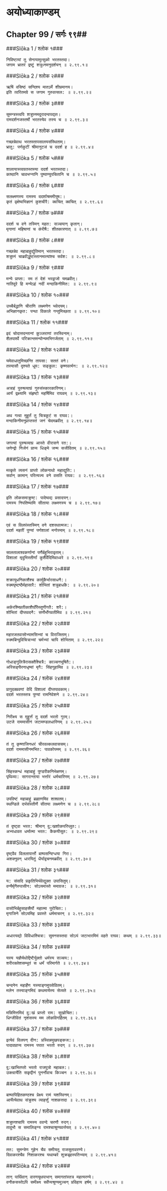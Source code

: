 अयोध्याकाण्डम्
===============================


## Chapter 99  / सर्गः ९९##


###Slōka 1 / श्लोक १###


    निविष्टायां तु सेनायामुत्सुको भरतस्तदा।
    जगाम भ्रातरं द्रष्टुं शत्रुध्नमनुदर्शयन् ॥ २.९९.१॥


###Slōka 2 / श्लोक २###


    ऋषिं वसिष्ठं सन्दिश्य मातऽर्मे शीघ्रमानय।
    इति त्वरितमग्रे स जगाम गुरुवत्सल: ॥ २.९९.२॥


###Slōka 3 / श्लोक ३###


    सुमन्त्रस्त्वपि शत्रुघ्नमदूरादन्वपद्यत।
    रामदर्शनजस्तर्षो भरतस्येव तस्य च ॥ २.९९.३॥


###Slōka 4 / श्लोक ४###


    गच्छन्नेवाथ भरतस्तापसालयसंस्थिताम्।
    भ्रातु: पर्णकुटीं श्रीमानुटजं च ददर्श ह ॥ २.९९.४॥


###Slōka 5 / श्लोक ५###


    शालायास्त्वग्रतस्तस्या ददर्श भरतस्तदा।
    काष्ठानि चावभग्नानि पुष्पाण्युपचितानि च ॥ २.९९.५॥


###Slōka 6 / श्लोक ६###


    सलक्ष्मणस्य रामस्य ददर्शाश्रममीयुष:।
    कृतं वृक्षेष्वभिज्ञानं कुशचीरै: क्वचित् क्वचित् ॥ २.९९.६॥


###Slōka 7 / श्लोक ७###


    ददर्श च वने तस्मिन् महत: सञ्चयान् कृतान्।
    मृगाणां महिषाणां च कऺरीषै: शीतकारणात् ॥ २.९९.७॥


###Slōka 8 / श्लोक ८###


    गच्छन्नेव महाबाहुर्द्युतिमान् भरतस्तदा।
    शत्रुघ्नं चाब्रवीद्धृष्टस्तानमात्यांश्च सर्वश: ॥ २.९९.८॥


###Slōka 9 / श्लोक ९###


    मन्ये प्राप्ता: स्म तं देशं भरद्वाजो यमब्रवीत्।
    नातिदूरे हि मन्येऽहं नदीं मन्दाकिनीमित: ॥ २.९९.९॥


###Slōka 10 / श्लोक १०###


    उच्चैर्बद्धानि चीराणि लक्ष्मणेन भवेदयम्।
    अभिज्ञानकृत: पन्था विकाले गन्तुमिच्छता ॥ २.९९.१०॥


###Slōka 11 / श्लोक ११###


    इदं चोदात्तदन्तानां कुञ्जराणां तरस्विनाम्।
    शैलपार्श्वे परिक्रान्तमन्योन्यमभिगर्जताम् ॥ २.९९.११॥


###Slōka 12 / श्लोक १२###


    यमेवाधातुमिच्छन्ति तापसा: सततं वने।
    तस्यासौ दृश्यते धूम: सङ्कुल: कृष्णवर्त्मन: ॥ २.९९.१२॥


###Slōka 13 / श्लोक १३###


    अत्राहं पुरुषव्याघ्रं गुरुसंस्कारकारिणम्।
    आर्यं द्रक्ष्यामि संहृष्टो महर्षिमिव राघवम् ॥ २.९९.१३॥


###Slōka 14 / श्लोक १४###


    अथ गत्वा मुहूर्तं तु चित्रकूटं स राघव:।
    मन्दाकिनीमनुप्राप्तस्तं जनं चेदमब्रवीत् ॥ २.९९.१४॥


###Slōka 15 / श्लोक १५###


    जगत्यां पुरुषव्याघ्र आस्ते वीरासने रत:।
    जनेन्द्रो निर्जनं प्राप्य धिङ्मे जन्म सजीवितम् ॥ २.९९.१५॥


###Slōka 16 / श्लोक १६###


    मत्कृते व्यसनं प्राप्तो लोकनाथो महाद्युति:।
    सर्वान् कामान् परित्यज्य वने वसति राघव: ॥ २.९९.१६॥


###Slōka 17 / श्लोक १७###


    इति लोकसमाक्रुष्ट: पादेष्वद्य प्रसादयन्।
    रामस्य निपतिष्यामि सीताया लक्ष्मणस्य च ॥ २.९९.१७॥


###Slōka 18 / श्लोक १८###


    एवं स विलपंस्तस्मिन् वने दशरथात्मज:।
    ददर्श महतीं पुण्यां पर्णशालां मनोरमाम् ॥ २.९९.१८॥


###Slōka 19 / श्लोक १९###


    सालतालाश्वकर्णानां पर्णैर्बहुभिरावृताम्।
    विशालां मृदुभिस्तीर्णां कुशैर्वेदिमिवाध्वरे ॥ २.९९.१९॥


###Slōka 20 / श्लोक २०###


    शक्रायुधनिकाशैश्च कार्मुकैर्भारसाधनै:।
    रुक्मपृष्टष्ठैर्महासारै: शोभितां शत्रुबाधकै: ॥ २.९९.२०॥


###Slōka 21 / श्लोक २१###


    अर्करश्मिप्रतीकाशैर्घोरैस्तूणीगतै: शरै:।
    शोभितां दीप्तवदनै: सर्प्पैर्भोगवतीमिव ॥ २.९९.२१॥


###Slōka 22 / श्लोक २२###


    महारजतवासोभ्यामसिभ्यां च विराजिताम्।
    रुक्मबिन्दुविचित्राभ्यां चर्मभ्यां चापि शोभिताम् ॥ २.९९.२२॥


###Slōka 23 / श्लोक २३###


    गोधाङ्गुलित्रैरासक्तैश्चित्रै: काञ्चनभूषितै:।
    अरिसङ्घैरनाधृष्यां मृगै: सिंहगुहामिव ॥ २.९९.२३॥


###Slōka 24 / श्लोक २४###


    प्रागुदक्प्रवणां वेदिं विशालां दीप्तपावकाम्।
    ददर्श भरतस्तत्र पुण्यां रामनिवेशने ॥ २.९९.२४॥


###Slōka 25 / श्लोक २५###


    निरीक्ष्य स मुहूर्त्तं तु ददर्श भरतो गुरम्।
    उटजे राममासीनं जटामण्डलधारिणम् ॥ २.९९.२५॥


###Slōka 26 / श्लोक २६###


    तं तु कृष्णाजिनधरं चीरवल्कलवाससम्।
    ददर्श राममासीनमभित: पावकोपमम् ॥ २.९९.२६॥


###Slōka 27 / श्लोक २७###


    सिंहस्कन्धं महाबाहुं पुण्डरीकनिभेक्षणम्।
    पृथिव्या: सागरान्ताया भर्त्तारं धर्मचारिणम् ॥ २.९९.२७॥


###Slōka 28 / श्लोक २८###


    उपविष्टं महाबाहुं ब्रह्माणमिव शाश्वतम्।
    स्थण्डिले दर्भसंस्तीर्णे सीतया लक्ष्मणेन च ॥ २.९९.२८॥


###Slōka 29 / श्लोक २९###


    तं दृष्ट्वा भरत: श्रीमान् दु:खशोकपरिप्लुत:।
    अभ्यधावत धर्मात्मा भरत: कैकयीसुत: ॥ २.९९.२९॥


###Slōka 30 / श्लोक ३०###


    दृष्ट्वैव विललापार्त्तो बाष्पसन्दिग्धया गिरा।
    अशक्नुवन् धारयितुं धैर्याद्वचनमब्रवीत् ॥ २.९९.३०॥


###Slōka 31 / श्लोक ३१###


    य: संसदि प्रकृतिभिर्भवेद्युक्त उपासितुम्।
    वन्यैर्मृगैरुपासीन: सोऽयमास्ते ममाग्रज: ॥ २.९९.३१॥


###Slōka 32 / श्लोक ३२###


    वासोभिर्बहुसाहस्रैर्यो महात्मा पुरोचित:।
    मृगाजिने सोऽयमिह प्रवस्ते धर्ममाचरन् ॥ २.९९.३२॥


###Slōka 33 / श्लोक ३३###


    अधारयद्यो विविधाश्चित्रा: सुमनसस्तदा सोऽयं जटाभारमिमं वहते राघव: कथम् ॥ २.९९.३३॥


###Slōka 34 / श्लोक ३४###


    यस्य यज्ञैर्यथोद्दिष्टैर्युक्तो धर्मस्य सञ्चय:।
    शरीरक्लेशसम्भूतं स धर्मं परिमार्गते ॥ २.९९.३४॥


###Slōka 35 / श्लोक ३५###


    चन्दनेन महार्हेण यस्याङ्गमुपसेवितम्।
    मलेन तस्याङ्गमिदं कथमार्यस्य सेव्यते ॥ २.९९.३५॥


###Slōka 36 / श्लोक ३६###


    मन्निमित्तमिदं दु:खं प्राप्तो राम: सुखोचित:।
    धिग्जीवितं नृशंसस्य मम लोकविगर्हितम् ॥ २.९९.३६॥


###Slōka 37 / श्लोक ३७###


    इत्येवं विलपन् दीन: प्रस्विन्नमुखपङ्कज:।
    पादावप्राप्य रामस्य पपात भरतो रुदन् ॥ २.९९.३७॥


###Slōka 38 / श्लोक ३८###


    दु:खाभितप्तो भरतो राजपुत्रो महाबल:।
    उक्त्वार्येति सकृद्दीनं पुनर्नोवाच किञ्चन ॥ २.९९.३८॥


###Slōka 39 / श्लोक ३९###


    बाष्पापिहितकण्ठश्च प्रेक्ष्य रामं यशस्विनम्।
    आर्येत्येवाथ संक्रुश्य व्याहर्त्तुं नाशकत्तदा ॥ २.९९.३९॥


###Slōka 40 / श्लोक ४०###


    शत्रुघ्नश्चापि रामस्य ववन्दे चरणौ रुदन्।
    तावुभौ स समालिङ्ग्य रामश्चाश्रूण्यवर्त्तयत् ॥ २.९९.४०॥


###Slōka 41 / श्लोक ४१###


    तत: सुमन्त्रेण गुहेन चैव समीयतू राजसुतावरण्ये।
    दिवाकरश्चैव निशाकरश्च यथाम्बरे शुक्रबृहस्पतिभ्याम् ॥ २.९९.४१॥


###Slōka 42 / श्लोक ४२###


    तान् पार्थिवान् वारणयूथपाभान् समागतांस्तत्र महत्यरण्ये।
    वनौकसस्तेऽपि समीक्ष्य सर्वेप्यश्रूण्यमुञ्चन् प्रविहाय हर्षम् ॥ २.९९.४२ ॥


